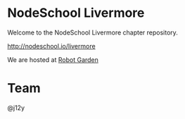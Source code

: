 
# NodeSchool Livermore

Welcome to the NodeSchool Livermore chapter repository.

http://nodeschool.io/livermore

We are hosted at [Robot Garden](http://robotgarden.org)

# Team

@j12y




